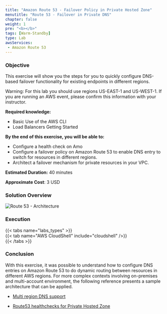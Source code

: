 ```yaml
---
title: "Amazon Route 53 - Failover Policy in Private Hosted Zone"
menutitle: "Route 53 - Failover in Private DNS"
chapter: false
weight: 1
pre: "<b></b>"
tags: [Warm-Standby]
type: Lab
awsServices:
 - Amazon Route 53
---
```


### Objective

This exercise will show you the steps for you to quickly configure DNS-based failover functionality for existing endpoints in different regions.

Warning: For this lab you should use regions US-EAST-1 and US-WEST-1. If you are running an AWS event, please confirm this information with your instructor.

**Required knowledge:**

*   Basic Use of the AWS CLI
*   Load Balancers Getting Started

**By the end of this exercise, you will be able to:**

* Configure a health check on Amo  
* Configure a failover policy on Amazon Route 53 to enable DNS entry to switch for resources in different regions.
* Architect a failover mechanism for private resources in your VPC.

**Estimated Duration:** 40 minutes

**Approximate Cost**: 3 USD

### Solution Overview

![Route 53 - Architecture](/images/route53-lab-architecture.png)

### Execution
{{< tabs name="labs_types" >}}  
{{< tab name="AWS CloudShell" include="cloudshell" />}}  
{{< /tabs >}}

### Conclusion

With this exercise, it was possible to understand how to configure DNS entries on Amazon Route 53 to do dynamic routing between resources in different AWS regions.
For more complex contexts involving on-premises and multi-account environment, the following reference presents a sample architecture that can be applied.

- [Multi region DNS support](https://aws.amazon.com/blogs/architecture/using-route-53-private-hosted-zones-for-cross-account-multi-region-architectures/)

- [Route53 healthchecks for Private Hosted Zone](https://aws.amazon.com/blogs/networking-and-content-delivery/performing-route-53-health-checks-on-private-resources-in-a-vpc-with-aws-lambda-and-amazon-cloudwatch/)

